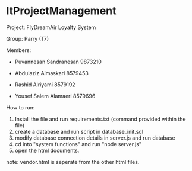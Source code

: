 # ItProjectManagement

 Project: FlyDreamAir Loyalty System

 Group: Parry (T7)

 Members:

- Puvannesan Sandranesan 9873210

- Abdulaziz Almaskari 8579453

- Rashid Alriyami 8579192 

- Yousef Salem Alamaeri 8579696


How to run:

1. Install the file and run requirements.txt (command provided within the file)
2. create a database and run script in database_init.sql
3. modify database connection details in server.js and run database
4. cd into "system functions" and run "node server.js"
5. open the html documents.

note: vendor.html is seperate from the other html files.